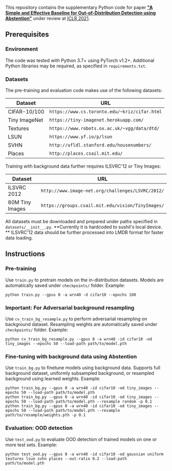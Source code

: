 This repository contains the supplementary Python code for paper **["A Simple and Effective Baseline for Out-of-Distribution Detection using Abstention"](https://openreview.net/forum?id=q_Q9MMGwSQu)** under review at [ICLR 2021](https://openreview.net/group?id=ICLR.cc/2021/Conference). 

## Prerequisites

### Environment
The code was tested with Python 3.7+ using PyTorch v1.2+. Additional Python libraries may be required, as specified in `requirements.txt`.

### Datasets
The pre-training and evaluation code makes use of the following datasets:

Dataset | URL
-- | --
CIFAR-10/100 | `https://www.cs.toronto.edu/~kriz/cifar.html`
Tiny ImageNet | `https://tiny-imagenet.herokuapp.com/`
Textures | `https://www.robots.ox.ac.uk/~vgg/data/dtd/`
LSUN | `https://www.yf.io/p/lsun`
SVHN | `http://ufldl.stanford.edu/housenumbers/`
Places | `http://places.csail.mit.edu/`

Training with background data further requires ILSVRC'12 or Tiny Images:

Dataset | URL
-- | --
ILSVRC 2012 | `http://www.image-net.org/challenges/LSVRC/2012/`
80M Tiny Images | `https://groups.csail.mit.edu/vision/TinyImages/`


All datasets must be downloaded and prepared under paths specified in `datasets/__init__.py`. **Currently it is hardcoded to sushil's local device. **
ILSVRC'12 data should be further processed into LMDB format for faster data loading.

## Instructions

### Pre-training
Use `train.py` to pretrain models on the in-distribution datasets. Models are automatically saved under `checkpoints/` folder. Example:
```
python train.py --gpus 0 -a wrn40 -d cifar10 --epochs 100
```

### Important: For Adversarial background resampling
Use `cv_train_bg_resample.py` to perform adversarial resampling on background dataset. Resampling weights are automatically saved under `checkpoints/` folder. Example:
```
python cv_train_bg_resample.py --gpus 0 -a wrn40 -id cifar10 -od tiny_images --epochs 50 --load-path path/to/model.pth
```

### Fine-tuning with background data using Abstention
Use `train_bg.py` to finetune models using background data. Supports full background dataset, uniformly subsampled background, or resampled background using learned weights. Example:
```
python train_bg.py --gpus 0 -a wrn40 -id cifar10 -od tiny_images --epochs 50 --load-path path/to/model.pth
python train_bg.py --gpus 0 -a wrn40 -id cifar10 -od tiny_images --epochs 50 --load-path path/to/model.pth --resample random -p 0.1
python train_bg.py --gpus 0 -a wrn40 -id cifar10 -od tiny_images --epochs 50 --load-path path/to/model.pth --resample path/to/resample/weights.pth -p 0.1
```

### Evaluation: OOD detection
Use `test_ood.py` to evaluate OOD detection of trained models on one or more test sets. Example:
```
python test_ood.py --gpus 0 -a wrn40 -id cifar10 -od gaussian uniform textures lsun svhn places --out-ratio 0.2 --load-path path/to/model.pth
```
